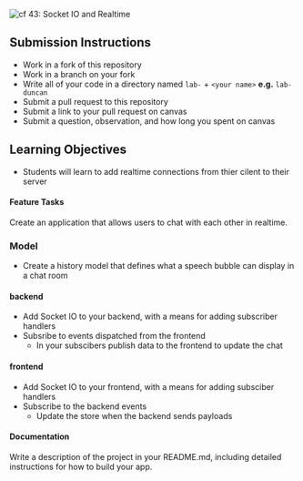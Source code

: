 ![cf](http://i.imgur.com/7v5ASc8.png) 43: Socket IO and Realtime

## Submission Instructions
* Work in a fork of this repository
* Work in a branch on your fork
* Write all of your code in a directory named `lab-` + `<your name>` **e.g.** `lab-duncan`
* Submit a pull request to this repository
* Submit a link to your pull request on canvas
* Submit a question, observation, and how long you spent on canvas 
  
## Learning Objectives  
* Students will learn to add realtime connections from thier cilent to their server

#### Feature Tasks  
Create an application that allows users to chat with each other in realtime.

### Model 
* Create a history model that defines what a speech bubble can display in a chat room

#### backend
* Add Socket IO to your backend, with a means for adding subscriber handlers 
* Subsribe to events dispatched from the frontend
  * In your subscibers publish data to the frontend to update the chat

#### frontend 
* Add Socket IO to your frontend, with a means for adding subsciber handlers
* Subscribe to the backend events
  * Update the store when the backend sends payloads

#### Documentation  
Write a description of the project in your README.md, including detailed
instructions for how to build your app. 

